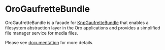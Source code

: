 # OroGaufretteBundle

OroGaufretteBundle is a facade for [KnpGaufretteBundle](https://github.com/KnpLabs/KnpGaufretteBundle) that enables a filesystem abstraction layer in the Oro applications and provides a simplified file manager service for media files.

Please see [documentation](https://doc.oroinc.com/backend/file-storage/) for more details.
